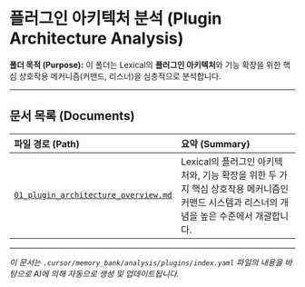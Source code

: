 # 플러그인 아키텍처 분석 (Plugin Architecture Analysis)

**폴더 목적 (Purpose):** 이 폴더는 Lexical의 **플러그인 아키텍처**와 기능 확장을 위한 핵심 상호작용 메커니즘(커맨드, 리스너)을 심층적으로 분석합니다.

---

## 문서 목록 (Documents)

| 파일 경로 (Path)                                 | 요약 (Summary)                                                                                                                  |
| :----------------------------------------------- | :------------------------------------------------------------------------------------------------------------------------------ |
| [`01_plugin_architecture_overview.md`](./01_plugin_architecture_overview.md) | Lexical의 플러그인 아키텍처와, 기능 확장을 위한 두 가지 핵심 상호작용 메커니즘인 커맨드 시스템과 리스너의 개념을 높은 수준에서 개괄합니다. |

---

*이 문서는 `.cursor/memory_bank/analysis/plugins/index.yaml` 파일의 내용을 바탕으로 AI에 의해 자동으로 생성 및 업데이트됩니다.* 